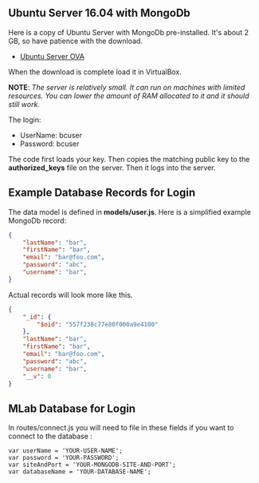 ## Ubuntu Server 16.04 with MongoDb

Here is a copy of Ubuntu Server with MongoDb pre-installed. It's about 2 GB, so have patience with the download.

- [Ubuntu Server OVA](http://www.ccalvert.net/books/CloudNotes/Assignments/Mongo/UbuntuServerOva.html)

When the download is complete load it in VirtualBox.

**NOTE**: _The server is relatively small. It can run on machines with limited resources. You can lower the amount of RAM allocated to it and it should still work._

The login:

- UserName: bcuser
- Password: bcuser

The code first loads your key. Then copies the matching public key to the **authorized_keys** file on the server. Then it logs into the server.

## Example Database Records for Login

The data model is defined in **models/user.js**. Here is a simplified example MongoDb record:

```json
{
    "lastName": "bar",
    "firstName": "bar",
    "email": "bar@foo.com",
    "password": "abc",
    "username": "bar",
}
```

Actual records will look more like this.

```json
{
    "_id": {
        "$oid": "557f238c77e80f000a9e4100"
    },
    "lastName": "bar",
    "firstName": "bar",
    "email": "bar@foo.com",
    "password": "abc",
    "username": "bar",
    "__v": 0
}
```

## MLab Database for Login

In routes/connect.js you will need to file in these fields if you want to connect to the database :

```
var userName = 'YOUR-USER-NAME';
var password = 'YOUR-PASSWORD';
var siteAndPort = 'YOUR-MONGODB-SITE-AND-PORT';
var databaseName = 'YOUR-DATABASE-NAME';
```
